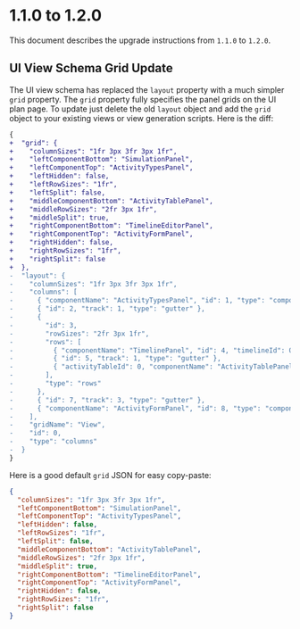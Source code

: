 # 1.1.0 to 1.2.0

This document describes the upgrade instructions from `1.1.0` to `1.2.0`.

## UI View Schema Grid Update

The UI view schema has replaced the `layout` property with a much simpler `grid` property. The `grid` property fully specifies the panel grids on the UI plan page. To update just delete the old `layout` object and add the `grid` object to your existing views or view generation scripts. Here is the diff:

```diff
{
+  "grid": {
+    "columnSizes": "1fr 3px 3fr 3px 1fr",
+    "leftComponentBottom": "SimulationPanel",
+    "leftComponentTop": "ActivityTypesPanel",
+    "leftHidden": false,
+    "leftRowSizes": "1fr",
+    "leftSplit": false,
+    "middleComponentBottom": "ActivityTablePanel",
+    "middleRowSizes": "2fr 3px 1fr",
+    "middleSplit": true,
+    "rightComponentBottom": "TimelineEditorPanel",
+    "rightComponentTop": "ActivityFormPanel",
+    "rightHidden": false,
+    "rightRowSizes": "1fr",
+    "rightSplit": false
+  },
-  "layout": {
-    "columnSizes": "1fr 3px 3fr 3px 1fr",
-    "columns": [
-      { "componentName": "ActivityTypesPanel", "id": 1, "type": "component" },
-      { "id": 2, "track": 1, "type": "gutter" },
-      {
-        "id": 3,
-        "rowSizes": "2fr 3px 1fr",
-        "rows": [
-          { "componentName": "TimelinePanel", "id": 4, "timelineId": 0, "type": "component" },
-          { "id": 5, "track": 1, "type": "gutter" },
-          { "activityTableId": 0, "componentName": "ActivityTablePanel", "id": 6, "type": "component" }
-        ],
-        "type": "rows"
-      },
-      { "id": 7, "track": 3, "type": "gutter" },
-      { "componentName": "ActivityFormPanel", "id": 8, "type": "component" }
-    ],
-    "gridName": "View",
-    "id": 0,
-    "type": "columns"
-  }
}
```

Here is a good default `grid` JSON for easy copy-paste:

```json
{
  "columnSizes": "1fr 3px 3fr 3px 1fr",
  "leftComponentBottom": "SimulationPanel",
  "leftComponentTop": "ActivityTypesPanel",
  "leftHidden": false,
  "leftRowSizes": "1fr",
  "leftSplit": false,
  "middleComponentBottom": "ActivityTablePanel",
  "middleRowSizes": "2fr 3px 1fr",
  "middleSplit": true,
  "rightComponentBottom": "TimelineEditorPanel",
  "rightComponentTop": "ActivityFormPanel",
  "rightHidden": false,
  "rightRowSizes": "1fr",
  "rightSplit": false
}
```
